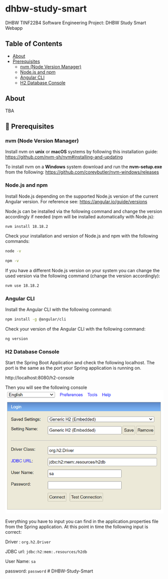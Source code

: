 # dhbw-study-smart
DHBW TINF22B4 Software Engineering Project: DHBW Study Smart Webapp

## Table of Contents
- [About](#about)
- [Prerequisites](#-prerequisites)
  - [nvm (Node Version Manager)](#nvm-node-version-manager)
  - [Node.js and npm](#nodejs-and-npm)
  - [Angular CLI](#angular-cli)
  - [H2 Database Console](#h2-database-console)

## About
TBA

## 📝 Prerequisites

### nvm (Node Version Manager)
Install nvm on **unix** or **macOS** systems by following this installation guide: https://github.com/nvm-sh/nvm#installing-and-updating

To install nvm on a **Windows** system download and run the **nvm-setup.exe** from the following: https://github.com/coreybutler/nvm-windows/releases

### Node.js and npm
Install Node.js depending on the supported Node.js version of the current Angular version. For reference see: https://angular.io/guide/versions

Node.js can be installed via the following command and change the version accordingly if needed (npm will be installed automatically with Node.js):
```bash
nvm install 18.18.2
```

Check your installation and version of Node.js and npm with the following commands:
```bash
node -v
```
```bash
npm -v
```

If you have a different Node.js version on your system you can change the used version via the following command (change the version accordingly):
```bash
nvm use 18.18.2
```

### Angular CLI
Install the Angular CLI with the following command:
```bash
npm install -g @angular/cli
```

Check your version of the Angular CLI with the following command:
```bash
ng version
```

### H2 Database Console
Start the Spring Boot Application and check the following localhost.
The port is the same as the port your Spring application is running on.

http://localhost:8080/h2-console

Then you will see the following console
![img.png](images/H2-Database.PNG)

Everything you have to input you can find in the application.properties file from 
the Spring application. At this point in time the following input is correct: 


Driver :    ```org.h2.Driver```

JDBC url:   ```jdbc:h2:mem:.resources/h2db```

User Name:  ```sa```

password:   ```password```
#   D H B W - S t u d y - S m a r t 
 
 